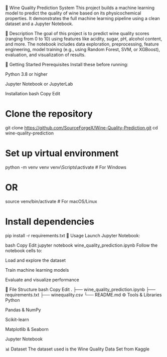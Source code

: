 🍷 Wine Quality Prediction System
This project builds a machine learning model to predict the quality of wine based on its physicochemical properties. It demonstrates the full machine learning pipeline using a clean dataset and a Jupyter Notebook.

📄 Description
The goal of this project is to predict wine quality scores (ranging from 0 to 10) using features like acidity, sugar, pH, alcohol content, and more. The notebook includes data exploration, preprocessing, feature engineering, model training (e.g., using Random Forest, SVM, or XGBoost), evaluation, and visualization of results.

🚀 Getting Started
Prerequisites
Install these before running:

Python 3.8 or higher

Jupyter Notebook or JupyterLab

Installation
bash
Copy
Edit
# Clone the repository
git clone https://github.com/SourceForgeX/Wine-Quality-Prediction.git
cd wine-quality-prediction

# Set up virtual environment
python -m venv venv
venv\Scripts\activate      # For Windows
# OR
source venv/bin/activate   # For macOS/Linux

# Install dependencies
pip install -r requirements.txt
🧠 Usage
Launch Jupyter Notebook:

bash
Copy
Edit
jupyter notebook wine_quality_prediction.ipynb
Follow the notebook cells to:

Load and explore the dataset

Train machine learning models

Evaluate and visualize performance

📁 File Structure
bash
Copy
Edit
.
├── wine_quality_prediction.ipynb
├── requirements.txt
├── winequality.csv
└── README.md
⚙️ Tools & Libraries
Python

Pandas & NumPy

Scikit-learn

Matplotlib & Seaborn

Jupyter Notebook

📊 Dataset
The dataset used is the Wine Quality Data Set from Kaggle
